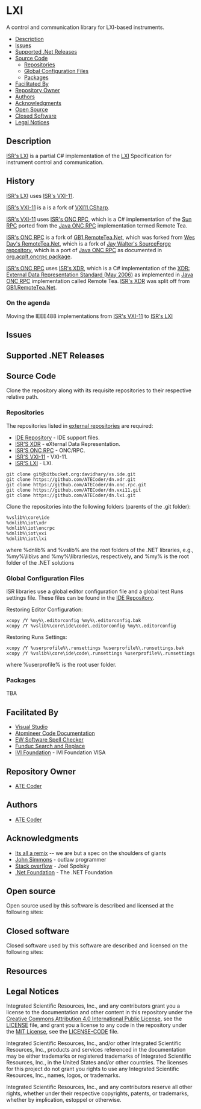 # LXI

A control and communication library for LXI-based instruments. 

- [Description](#Description)
- [Issues](#Issues)
- [Supported .Net Releases](#Supported-.Net-Releases)
- [Source Code](#Source-Code)
  - [Repositories](#Repositories)
  - [Global Configuration Files](#Global-Configuration-Files)
  - [Packages](#Packages)
- [Facilitated By](#FacilitatedBy)
- [Repository Owner](#Repository-Owner)
- [Authors](#Authors)
- [Acknowledgments](#Acknowledgments)
- [Open Source](#Open-Source)
- [Closed Software](#Closed-software)
- [Legal Notices](#Legal-Notices)

## Description

[ISR's LXI] is a partial C# implementation of the [LXI] Specification for instrument control and communication.

## History

[ISR's LXI] uses [ISR's VXI-11].  

[ISR's VXI-11] is a is a fork of [VXI11.CSharp].

[ISR's VXI-11] uses [ISR's ONC RPC], which is a C# implementation of the [Sun RPC] ported from the [Java ONC RPC] implementation termed Remote Tea.

[ISR's ONC RPC] is a fork of [GB1.RemoteTea.Net], which was forked from [Wes Day's RemoteTea.Net], which is a fork of [Jay Walter's SourceForge repository], which is a port of [Java ONC RPC] as documented in [org.acplt.oncrpc package].

[ISR's ONC RPC] uses [ISR's XDR], which is a C# implementation of the [XDR: External Data Representation Standard (May 2006)] as implemented in [Java ONC RPC] implementation called Remote Tea. [ISR's XDR] was split off from [GB1.RemoteTea.Net].


### On the agenda
Moving the IEEE488 implementations from [ISR's VXI-11] to [ISR's LXI]

## Issues

## Supported .NET Releases

## Source Code
Clone the repository along with its requisite repositories to their respective relative path.

### Repositories
The repositories listed in [external repositories] are required:
* [IDE Repository] - IDE support files.
* [ISR'S XDR] - eXternal Data Representation.
* [ISR'S ONC RPC] - ONC/RPC.
* [ISR'S VXI-11] - VXI-11.
* [ISR'S LXI] - LXI.

```
git clone git@bitbucket.org:davidhary/vs.ide.git
git clone https://github.com/ATECoder/dn.xdr.git
git clone https://github.com/ATECoder/dn.onc.rpc.git
git clone https://github.com/ATECoder/dn.vxi11.git
git clone https://github.com/ATECoder/dn.lxi.git
```

Clone the repositories into the following folders (parents of the .git folder):
```
%vslib%\core\ide
%dnlib%\iot\xdr
%dnlib%\iot\oncrpc
%dnlib%\iot\vxi
%dnlib%\iot\lxi
```
where %dnlib% and %vslib% are  the root folders of the .NET libraries, e.g., %my%\lib\vs 
and %my%\libraries\vs, respectively, and %my% is the root folder of the .NET solutions

### Global Configuration Files
ISR libraries use a global editor configuration file and a global test Runs settings file. 
These files can be found in the [IDE Repository].

Restoring Editor Configuration:
```
xcopy /Y %my%\.editorconfig %my%\.editorconfig.bak
xcopy /Y %vslib%\core\ide\code\.editorconfig %my%\.editorconfig
```

Restoring Runs Settings:
```
xcopy /Y %userprofile%\.runsettings %userprofile%\.runsettings.bak
xcopy /Y %vslib%\core\ide\code\.runsettings %userprofile%\.runsettings
```
where %userprofile% is the root user folder.

### Packages
TBA

<a name="FacilitatedBy"></a>
## Facilitated By
* [Visual Studio]
* [Atomineer Code Documentation]
* [EW Software Spell Checker]
* [Funduc Search and Replace]
* [IVI Foundation] - IVI Foundation VISA

## Repository Owner
* [ATE Coder]

<a name="Authors"></a>
## Authors
* [ATE Coder]  

## Acknowledgments
* [Its all a remix] -- we are but a spec on the shoulders of giants  
* [John Simmons] - outlaw programmer  
* [Stack overflow] - Joel Spolsky  
* [.Net Foundation] - The .NET Foundation

<a name="Open-Source"></a>
## Open source
Open source used by this software is described and licensed at the following sites:  

<a name="Closed-software"></a>
## Closed software
Closed software used by this software are described and licensed on the following sites:  

<a name="Resources"></a>
## Resources 

<a name="Legal-Notices"></a>
## Legal Notices

Integrated Scientific Resources, Inc., and any contributors grant you a license to the documentation and other content
in this repository under the [Creative Commons Attribution 4.0 International Public License](https://creativecommons.org/licenses/by/4.0/legalcode), see the [LICENSE](LICENSE) file, and grant you a license to any code in the repository under the [MIT License](https://opensource.org/licenses/MIT), see the [LICENSE-CODE](LICENSE-CODE) file.

Integrated Scientific Resources, Inc., and/or other Integrated Scientific Resources, Inc., products and services referenced in the documentation may be either trademarks or registered trademarks of Integrated Scientific Resources, Inc., in the United States and/or other countries. The licenses for this project do not grant you rights to use any Integrated Scientific Resources, Inc., names, logos, or trademarks.

Integrated Scientific Resources, Inc., and any contributors reserve all other rights, whether under their respective copyrights, patents, or trademarks, whether by implication, estoppel or otherwise.

[IVI Foundation]: https://www.ivifoundation.org

[Microsoft .NET Framework]: https://dotnet.microsoft.com/download

[external repositories]: ExternalReposCommits.csv

[IDE Repository]: https://www.bitbucket.org/davidhary/vs.ide
[ISR's ONC RPC]: https://github.com/ATECoder/dn.onc.rpc
[ISR's XDR]: https://github.com/ATECoder/dn.xdr
[ISR's VXI-11]: https://github.com/ATECoder/dn.vxi11
[ISR's LXI]: https://github.com/ATECoder/dn.lxi

[ATE Coder]: https://www.IntegratedScientificResources.com

[Its all a remix]: https://www.everythingisaremix.info

[John Simmons]: https://www.codeproject.com/script/Membership/View.aspx?mid=7741

[Stack overflow]: https://www.stackoveflow.com

[Visual Studio]: https://www.visualstudio.com/

[Atomineer Code Documentation]: https://www.atomineerutils.com/

[EW Software Spell Checker]: https://github.com/EWSoftware/VSSpellChecker/wiki/

[Funduc Search and Replace]: http://www.funduc.com/search_replace.htm

[.Net Foundation]: https://source.dot.net

[LXI]: https://www.lxistandard.org/About/AboutLXI.aspx

[Python VXI-11]: https://github.com/alexforencich/python-vxi11.git 

[VXI Bus Specification]: https://vxibus.org/specifications.html
[Sun RPC]: https://en.wikipedia.org/wiki/Sun_RPC
[XDR: External Data Representation Standard (May 2006)]: http://tools.ietf.org/html/rfc4506

[VXI11.CSharp]: https://github.com/Xanliang/VXI11.CSharp 
[Jay Walter's SourceForge repository]: https://sourceforge.net/p/remoteteanet
[Wes Day's RemoteTea.Net]: https://github.com/wespday/RemoteTea.Net
[GB1.RemoteTea.Net]: https://github.com/galenbancroft/RemoteTea.Net
[org.acplt.oncrpc package]: https://people.eecs.berkeley.edu/~jonah/javadoc/org/acplt/oncrpc/package-summary.html
[Java ONC RPC]: https://github.com/remotetea/remotetea/tree/master/src/tests/org/acplt/oncrpc

[Jay Walter's SourceForge repository]: https://sourceforge.net/p/remoteteanet
[Wes Day's RemoteTea.Net]: https://github.com/wespday/RemoteTea.Net
[GB1.RemoteTea.Net]: https://github.com/galenbancroft/RemoteTea.Net
[org.acplt.oncrpc package]: https://people.eecs.berkeley.edu/~jonah/javadoc/org/acplt/oncrpc/package-summary.html
[Java ONC RPC]: https://github.com/remotetea/remotetea/tree/master/src/tests/org/acplt/oncrpc
[VXI11.CSharp]: https://github.com/Xanliang/VXI11.CSharp 
[VXI Bus Specification]: https://vxibus.org/specifications.html

